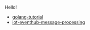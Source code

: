 Hello!
- [golang-tutorial](https://github.com/hyukjuns/golang-tutorial)
- [iot-eventhub-message-processing](https://github.com/hyukjuns/iot-eventhub-message-processing)
